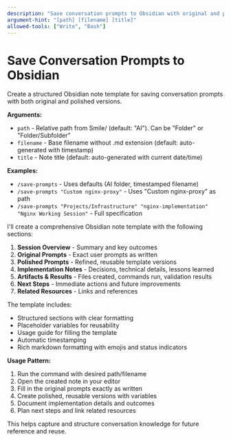 ```yaml
---
description: "Save conversation prompts to Obsidian with original and polished versions"
argument-hint: "[path] [filename] [title]"
allowed-tools: ["Write", "Bash"]
---
```


# Save Conversation Prompts to Obsidian

Create a structured Obsidian note template for saving conversation prompts with both original and polished versions.

**Arguments:**
- `path` - Relative path from Smile/ (default: "AI"). Can be "Folder" or "Folder/Subfolder"
- `filename` - Base filename without .md extension (default: auto-generated with timestamp)
- `title` - Note title (default: auto-generated with current date/time)

**Examples:**
- `/save-prompts` - Uses defaults (AI folder, timestamped filename)
- `/save-prompts "Custom nginx-proxy"` - Uses "Custom nginx-proxy" as path
- `/save-prompts "Projects/Infrastructure" "nginx-implementation" "Nginx Working Session"` - Full specification

I'll create a comprehensive Obsidian note template with the following sections:

1. **Session Overview** - Summary and key outcomes
2. **Original Prompts** - Exact user prompts as written
3. **Polished Prompts** - Refined, reusable template versions
4. **Implementation Notes** - Decisions, technical details, lessons learned
5. **Artifacts & Results** - Files created, commands run, validation results
6. **Next Steps** - Immediate actions and future improvements
7. **Related Resources** - Links and references

The template includes:
- Structured sections with clear formatting
- Placeholder variables for reusability
- Usage guide for filling the template
- Automatic timestamping
- Rich markdown formatting with emojis and status indicators

**Usage Pattern:**
1. Run the command with desired path/filename
2. Open the created note in your editor
3. Fill in the original prompts exactly as written
4. Create polished, reusable versions with variables
5. Document implementation details and outcomes
6. Plan next steps and link related resources

This helps capture and structure conversation knowledge for future reference and reuse.